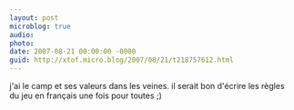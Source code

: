 ```yaml
---
layout: post
microblog: true
audio: 
photo: 
date: 2007-08-21 00:00:00 -0000
guid: http://xtof.micro.blog/2007/08/21/t218757612.html
---
```

j'ai le camp et ses valeurs dans les veines. il serait bon d'écrire les règles du jeu en français une fois pour toutes  ;)
